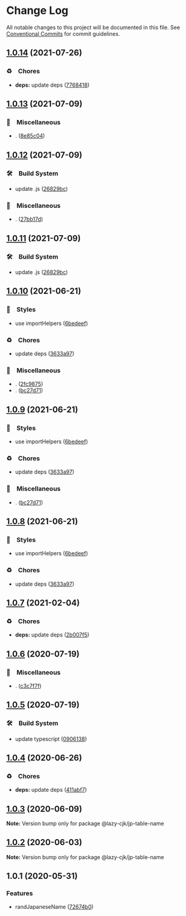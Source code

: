 # Change Log

All notable changes to this project will be documented in this file.
See [Conventional Commits](https://conventionalcommits.org) for commit guidelines.

## [1.0.14](https://github.com/bluelovers/ws-regexp/compare/@lazy-cjk/jp-table-name@1.0.13...@lazy-cjk/jp-table-name@1.0.14) (2021-07-26)


### ♻️　Chores

* **deps:** update deps ([7768418](https://github.com/bluelovers/ws-regexp/commit/776841897b19d2d4b3d4a6800c81247652e438d3))





## [1.0.13](https://github.com/bluelovers/ws-regexp/compare/@lazy-cjk/jp-table-name@1.0.12...@lazy-cjk/jp-table-name@1.0.13) (2021-07-09)


### 🔖　Miscellaneous

* . ([8e85c04](https://github.com/bluelovers/ws-regexp/commit/8e85c04a9cb7622ef865a383107dbc9ec2f512b4))





## [1.0.12](https://github.com/bluelovers/ws-regexp/compare/@lazy-cjk/jp-table-name@1.0.10...@lazy-cjk/jp-table-name@1.0.12) (2021-07-09)


### 🛠　Build System

* update .js ([26829bc](https://github.com/bluelovers/ws-regexp/commit/26829bcd9557c28497ac40f4b5c7648593ebaca4))


### 🔖　Miscellaneous

* . ([27bb17d](https://github.com/bluelovers/ws-regexp/commit/27bb17d92d4e39c46f04ab7de9b357fce9667642))





## [1.0.11](https://github.com/bluelovers/ws-regexp/compare/@lazy-cjk/jp-table-name@1.0.10...@lazy-cjk/jp-table-name@1.0.11) (2021-07-09)


### 🛠　Build System

* update .js ([26829bc](https://github.com/bluelovers/ws-regexp/commit/26829bcd9557c28497ac40f4b5c7648593ebaca4))





## [1.0.10](https://github.com/bluelovers/ws-regexp/compare/@lazy-cjk/jp-table-name@1.0.7...@lazy-cjk/jp-table-name@1.0.10) (2021-06-21)


### 💎　Styles

* use importHelpers ([6bedeef](https://github.com/bluelovers/ws-regexp/commit/6bedeefcb325c049cbdfaf3ba3fc3afa7140893d))


### ♻️　Chores

* update deps ([3633a97](https://github.com/bluelovers/ws-regexp/commit/3633a97e8014049c163d860dc07d3a5e0d02416f))


### 🔖　Miscellaneous

* . ([2fc9875](https://github.com/bluelovers/ws-regexp/commit/2fc9875ea48136c70e1dee845d4e1b14eca184a9))
* . ([bc27d71](https://github.com/bluelovers/ws-regexp/commit/bc27d71024cd06e308b59ba93b08dec6d074996b))





## [1.0.9](https://github.com/bluelovers/ws-regexp/compare/@lazy-cjk/jp-table-name@1.0.7...@lazy-cjk/jp-table-name@1.0.9) (2021-06-21)


### 💎　Styles

* use importHelpers ([6bedeef](https://github.com/bluelovers/ws-regexp/commit/6bedeefcb325c049cbdfaf3ba3fc3afa7140893d))


### ♻️　Chores

* update deps ([3633a97](https://github.com/bluelovers/ws-regexp/commit/3633a97e8014049c163d860dc07d3a5e0d02416f))


### 🔖　Miscellaneous

* . ([bc27d71](https://github.com/bluelovers/ws-regexp/commit/bc27d71024cd06e308b59ba93b08dec6d074996b))





## [1.0.8](https://github.com/bluelovers/ws-regexp/compare/@lazy-cjk/jp-table-name@1.0.7...@lazy-cjk/jp-table-name@1.0.8) (2021-06-21)


### 💎　Styles

* use importHelpers ([6bedeef](https://github.com/bluelovers/ws-regexp/commit/6bedeefcb325c049cbdfaf3ba3fc3afa7140893d))


### ♻️　Chores

* update deps ([3633a97](https://github.com/bluelovers/ws-regexp/commit/3633a97e8014049c163d860dc07d3a5e0d02416f))





## [1.0.7](https://github.com/bluelovers/ws-regexp/compare/@lazy-cjk/jp-table-name@1.0.6...@lazy-cjk/jp-table-name@1.0.7) (2021-02-04)


### ♻️　Chores

* **deps:** update deps ([2b007f5](https://github.com/bluelovers/ws-regexp/commit/2b007f51e17090a6a65297437efa5873ee4bde9f))





## [1.0.6](https://github.com/bluelovers/ws-regexp/compare/@lazy-cjk/jp-table-name@1.0.5...@lazy-cjk/jp-table-name@1.0.6) (2020-07-19)


### 🔖　Miscellaneous

* . ([c3c7f7f](https://github.com/bluelovers/ws-regexp/commit/c3c7f7fc30adc9cd3fc116cc5cf11a0cc0911e16))





## [1.0.5](https://github.com/bluelovers/ws-regexp/compare/@lazy-cjk/jp-table-name@1.0.4...@lazy-cjk/jp-table-name@1.0.5) (2020-07-19)


### 🛠　Build System

* update typescript ([0906138](https://github.com/bluelovers/ws-regexp/commit/09061382af8b98173cadd92adf736d744c74575d))





## [1.0.4](https://github.com/bluelovers/ws-regexp/compare/@lazy-cjk/jp-table-name@1.0.3...@lazy-cjk/jp-table-name@1.0.4) (2020-06-26)


### ♻️　Chores

* **deps:** update deps ([411abf7](https://github.com/bluelovers/ws-regexp/commit/411abf7f7785e2692d74808bd8f17597dc0a97c6))





## [1.0.3](https://github.com/bluelovers/ws-regexp/compare/@lazy-cjk/jp-table-name@1.0.2...@lazy-cjk/jp-table-name@1.0.3) (2020-06-09)

**Note:** Version bump only for package @lazy-cjk/jp-table-name





## [1.0.2](https://github.com/bluelovers/ws-regexp/compare/@lazy-cjk/jp-table-name@1.0.1...@lazy-cjk/jp-table-name@1.0.2) (2020-06-03)

**Note:** Version bump only for package @lazy-cjk/jp-table-name





## 1.0.1 (2020-05-31)


### Features

* randJapaneseName ([72674b0](https://github.com/bluelovers/ws-regexp/commit/72674b05e12f3363dc8db9854767ae032f22e212))
